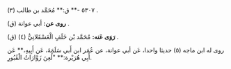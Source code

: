 ٥٣٠٧ -** ق:** مُحَمَّد بن طالب (٣) .

**روى عن:** أبي عوانة (ق) .

**رَوَى عَنه:** مُحَمَّد بْن خَلَفٍ الْعَسْقَلانِيُّ (٤) (ق) .

روى له ابن ماجه (٥) حديثا واحدا، عَن أبي عوانة، عن عُمَر ابن أَبي سَلَمَةَ، عَن أَبِيهِ،** عَن أَبِي هُرَيْرة:** "لُعِنَ زَوَّارَاتُ الْقُبُورِ.
